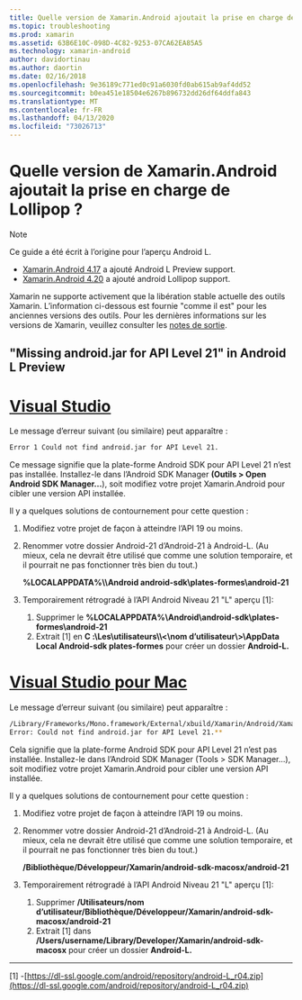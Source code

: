 ```yaml
---
title: Quelle version de Xamarin.Android ajoutait la prise en charge de Lollipop ?
ms.topic: troubleshooting
ms.prod: xamarin
ms.assetid: 63B6E10C-098D-4C82-9253-07CA62EA85A5
ms.technology: xamarin-android
author: davidortinau
ms.author: daortin
ms.date: 02/16/2018
ms.openlocfilehash: 9e36189c771ed0c91a6030fd0ab615ab9af4dd52
ms.sourcegitcommit: b0ea451e18504e6267b896732dd26df64ddfa843
ms.translationtype: MT
ms.contentlocale: fr-FR
ms.lasthandoff: 04/13/2020
ms.locfileid: "73026713"
---
```

# <a name="what-version-of-xamarinandroid-added-lollipop-support"></a>Quelle version de Xamarin.Android ajoutait la prise en charge de Lollipop ?

> [!NOTE]
> Ce guide a été écrit à l’origine pour l’aperçu Android L.

- [Xamarin.Android 4.17](https://github.com/xamarin/release-notes-archive/blob/master/release-notes/android/xamarin.android_4/xamarin.android_4.17/index.md) a ajouté Android L Preview support.
- [Xamarin.Android 4.20](https://github.com/xamarin/release-notes-archive/blob/master/release-notes/android/xamarin.android_4/xamarin.android_4.20/index.md) a ajouté android Lollipop support.

Xamarin ne supporte activement que la libération stable actuelle des outils Xamarin. L’information ci-dessous est fournie "comme il est" pour les anciennes versions des outils. Pour les dernières informations sur les versions de Xamarin, veuillez consulter les [notes de sortie](https://docs.microsoft.com/xamarin/whats-new/#product-release-notes).

## <a name="missing-androidjar-for-api-level-21-in-android-l-preview"></a>"Missing android.jar for API Level 21" in Android L Preview

# <a name="visual-studio"></a>[Visual Studio](#tab/windows)

Le message d’erreur suivant (ou similaire) peut apparaître :

```cmd
Error 1 Could not find android.jar for API Level 21.
```

Ce message signifie que la plate-forme Android SDK pour API Level 21 n’est pas installée. Installez-le dans l’Android SDK Manager **(Outils > Open Android SDK Manager...**), soit modifiez votre projet Xamarin.Android pour cibler une version API installée.

Il y a quelques solutions de contournement pour cette question :

1. Modifiez votre projet de façon à atteindre l’API 19 ou moins.

2. Renommer votre dossier Android-21 d’Android-21 à Android-L. (Au mieux, cela ne devrait être utilisé que comme une solution temporaire, et il pourrait ne pas fonctionner très bien du tout.)

   **%LOCALAPPDATA%\\\\Android android-sdk\\plates-formes\\android-21**

3. Temporairement rétrogradé à l’API Android Niveau 21 "L" aperçu [1]:

    1. Supprimer le **%LOCALAPPDATA%\\Android\\android-sdk\\plates-formes\\android-21** 
    2. Extrait [1] en **C :\\Les\\utilisateurs\\\\&lt;\\nom d’utilisateur\\&gt;\\AppData Local Android-sdk plates-formes** pour créer un dossier **Android-L.**

# <a name="visual-studio-for-mac"></a>[Visual Studio pour Mac](#tab/macos)

Le message d’erreur suivant (ou similaire) peut apparaître :

```bash
/Library/Frameworks/Mono.framework/External/xbuild/Xamarin/Android/Xamarin.Android.Common.targets: 
Error: Could not find android.jar for API Level 21.**
```

Cela signifie que la plate-forme Android SDK pour API Level 21 n’est pas installée. Installez-le dans l’Android SDK Manager (Tools > SDK Manager...), soit modifiez votre projet Xamarin.Android pour cibler une version API installée.

Il y a quelques solutions de contournement pour cette question :

1. Modifiez votre projet de façon à atteindre l’API 19 ou moins.

2. Renommer votre dossier Android-21 d’Android-21 à Android-L. (Au mieux, cela ne devrait être utilisé que comme une solution temporaire, et il pourrait ne pas fonctionner très bien du tout.)

   **/Bibliothèque/Développeur/Xamarin/android-sdk-macosx/android-21**

3. Temporairement rétrogradé à l’API Android Niveau 21 "L" aperçu [1]:

    1. Supprimer **/Utilisateurs/nom d’utilisateur/Bibliothèque/Développeur/Xamarin/android-sdk-macosx/android-21**
    2. Extrait [1] dans **/Users/username/Library/Developer/Xamarin/android-sdk-macosx** pour créer un dossier **Android-L.**

-----

[1] -[https://dl-ssl.google.com/android/repository/android-L_r04.zip](https://dl-ssl.google.com/android/repository/android-L_r04.zip)
